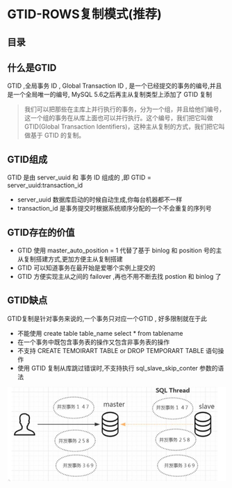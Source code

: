 # GTID-ROWS复制模式(推荐)



## 目录

## 什么是GTID

GTID ,全局事务 ID , Global Transaction ID , 是一个已经提交的事务的编号,并且是一个全局唯一的编号, MySQL 5.6之后再主从复制类型上添加了 GTID 复制

> 我们可以把那些在主库上并行执行的事务，分为一个组，并且给他们编号， 这一个组的事务在从库上面也可以并行执行。这个编号，我们把它叫做 GTID(Global Transaction Identifiers)，这种主从复制的方式，我们把它叫做基于 GTID 的复制。

## GTID组成

GTID 是由 server_uuid 和 事务 ID 组成的 ,即 GTID = server_uuid:transaction_id

- server_uuid 数据库启动的时候自动生成,你每台机器都不一样
- transaction_id 是事务提交时根据系统顺序分配的一个不会重复的序列号

## GTID存在的价值

- GTID 使用 master_auto_position = 1 代替了基于 binlog 和 position 号的主从复制搭建方式,更加方便主从复制搭建
- GTID 可以知道事务在最开始是爱哪个实例上提交的
- GTID 方便实现主从之间的 failover ,再也不用不断去找 postion 和 binlog 了

## GTID缺点

GTID复制是针对事务来说的,一个事务只对应一个GTID , 好多限制就在于此

- 不能使用 create table table_name select * from tablename
- 在一个事务中既包含事务表的操作又包含非事务表的操作
- 不支持 CREATE TEMOIRART TABLE or  DROP TEMPORART TABLE 语句操作
- 使用 GTID 复制从库跳过错误时,不支持执行 sql_slave_skip_conter 参数的语法

![image-20200901122611442](../../../assets/image-20200901122611442.png)